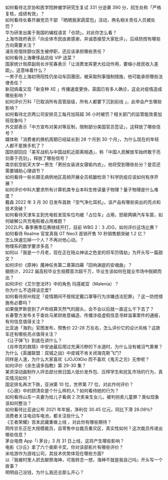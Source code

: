 如何看待北京协和医学院肿瘤学研究生复试 331 分逆袭 390 分，招生处称「严格复核，成绩有效」？  
如何看待长春开展党员干部 「晒晒我家蔬菜包」活动，两名相关责任人员被处罚？  
华为研发出属于我国的编程语言「仓颉」，对此你怎么看？  
上海市政府表示「向全体市民由衷感谢，并诚恳接受大家批评」，后续防控有哪些方向需要关注？  
浦东拒借除颤仪医生被停职，还应该承担哪些责任？  
如何看待上海奢侈品店给 VIP 送菜？  
国家统计局原副局长许宪春表示「让消费发挥更大拉动作用，要缩小居民收入差距」，这意味着什么？  
一男子在上海初筛阳性仍坐动车回莆田，被采取刑事强制措施，他可能承担哪些法律责任？  
新冠病毒又现「新变种 XE 」传播速度更快，英国已有多人确诊，这会对疫情造成哪些影响？  
如何评价万科「已取消所有高管层级，所有人都要下沉到前线 」，此举会产生哪些影响？  
如何看待北京两公司安排员工每月加班超 36 小时被罚？相关部门的监管能改善加班现象吗？  
外交部表示「中方宣布对美对等反制，限制部分美国官员签证」，这释放了哪些信号？  
媒体称「消费者的换机周期已经延长到 28 个月到 30 个月」，为什么现在的年轻人都不爱换手机了？  
国防部回应「美军战机与中国战机近距离相遇」，称「中国人民解放军始终敢于亮剑善于亮剑」，释放了哪些信号？  
南京航空航天大学一男生「男扮女装进女寝偷内衣」，他将受到哪些处分？是否还需要辅助心理调节？  
如何看待一些长期无病例地区高频开展全员核酸检测？科学防疫应该如何有序开展？  
如何评价中科大要求所有计算机类专业本科生修读量子物理？量子物理是什么难度？  
戴森 2022 年 3 月 30 日发布首款「空气净化耳机」，该产品有哪些突出的亮点和技术突破？  
如何看待天津车主到充电桩发现车位均被「占位车」占用，怒砸两辆汽车车窗，如何破解公共充电桩被占用难题？  
2022LPL 春季赛季后赛继续开打，目前 WBG 2：3 JDG，如何评价这场比赛？  
如何看待 Realme 官宣真我 GT Neo3 首销开售 10 秒销售额突破 1.2 亿？  
怎么快速忘掉一个人？不再对他心动。？  
物理系的数学要求多高？  
如何以「我是一个月老，现在正在陪众神谈之色变的将军历情劫」为开头写一篇甜文？  
如何评价《原神》魔神任务第二章第四幕「回响渊底的安魂曲」？  
据统计，2022 届高校毕业生规模首次超千万，毕业生该如何在就业市场中脱颖而出？  
如何评价《艾尔登法环》中的角色 玛莲妮亚（Malenia）？  
你为什么不选择谈恋爱?  
如何看待郑州规定「疫情期间不按规定戴口罩等行为涉嫌违法犯罪」？这一防控措施有必要吗？  
如果俄罗斯尝到了卢布结算天然气的甜头，会不会以后就一直这么干下去了？  
长春警方发布关于查处马某财故意编造、传播涉疫虚假信息寻衅滋事案件的通报，有何信息值得关注？  
比亚迪「海豹」官图发布，预售价 22-28 万左右，怎么评价它的设计风格？这款车还有哪些亮点值得关注？  
《让子弹飞》到底在讲什么？  
《肖申克的救赎》中安迪最后爬过充满污秽的下水道时，为什么没有被沼气熏晕？  
为什么《英雄联盟：双城之战》中皮城不肯关闭海克斯飞门?  
同样是人渣，为什么大家喜欢《JOJO》Dio 而不喜欢《鬼灭之刃》无惨呢？  
如何评价《余生请多指教》第 29-30 集？  
某资深动画制作人抨击部分旅日国人低价发外包、压榨学生和扰乱市场的行为，真实情况如何？  
国足排名再次下跌，亚洲第 10 位，世界第 77 位，对此作何评价？  
《心居》中的顾清俞是个什么样的人？如何看待她的行为？  
如何看待山东一夫妻为给儿子看病 2 次卖亲生女儿，被判拐卖儿童罪？类似现象该如何整治？  
如何看待比亚迪公布 2021 年年报，净利仅 30.45 亿元，同比下滑 28.08％?  
消费者关注电动车电池，都关注些什么？  
《王者荣耀》宫本武藏重做上线 ，对此你有哪些期待？  
网传京东正在大规模裁员，且零售中台裁员重灾区，真实性如何？这次裁员传递出哪些信息？  
茅台电商 App「i 茅台」3 月 31 日上线，这将产生哪些影响？  
电影《沙丘》拿了六个奥斯卡奖，你对该部影片有哪些评价？  
米哈游作为游戏公司，其技术优势体现在哪些方面?  
以『我被村里人抓去献祭海神，可我转念一想，海神不就是我自己吗』开头写一个故事？  
明明自己没钱，为什么我还总那么开心？  
